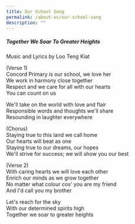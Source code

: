```yaml
---
title: Our School Song
permalink: /about-us/our-school-song
description: ""
---
```

##### Together We Soar To Greater Heights    
Music and Lyrics by Loo Teng Kiat

  
 
(Verse 1)   
Concord Primary is our school, we love her   
We work in harmony close together   
Respect and we care for all with our hearts   
You can count on us


We'll take on the world with love and flair   
Responsible words and thoughts we'll share    
Resounding in laughter everywhere


(Chorus)   
Staying true to this land we call home     
Our hearts will beat as one   
Staying true to our dreams, our hopes   
We'll strive for success; we will show you our best

  

(Verse 2)    
With caring hearts we will love each other   
Enrich our minds as we grow together    
No matter what colour cos' you are my friend    
And I'd call you my brother

Let's reach for the sky   
With our determined spirits high    
Together we soar to greater heights
